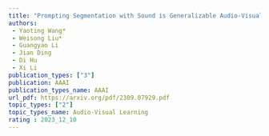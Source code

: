 ```yaml
---  
title: "Prompting Segmentation with Sound is Generalizable Audio-Visual Source Localizer"  
authors:  
 - Yaoting Wang*
 - Weisong Liu*
 - Guangyao Li
 - Jian Ding
 - Di Hu
 - Xi Li
publication_types: ["3"]  
publication: AAAI
publication_types_name: AAAI
url_pdf: https://arxiv.org/pdf/2309.07929.pdf
topic_types: ["2"]
topic_types_name: Audio-Visual Learning
rating : 2023_12_10
---  
```

